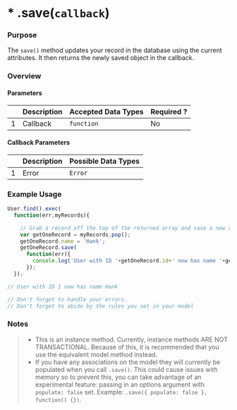 # * .save(`callback`)

### Purpose
The `save()` method updates your record in the database using the current attributes.  It then returns the newly saved object in the callback.

### Overview
#### Parameters

|   |     Description     | Accepted Data Types | Required ? |
|---|---------------------|---------------------|------------|
| 1 |     Callback        | `function`          | No         |

#### Callback Parameters

|   |     Description     | Possible Data Types |
|---|---------------------|---------------------|
| 1 |  Error              | `Error`             |


### Example Usage

```javascript
User.find().exec(
  function(err,myRecords){

    // Grab a record off the top of the returned array and save a new attribute to it
    var getOneRecord = myRecords.pop();
    getOneRecord.name = 'Hank';
    getOneRecord.save(
      function(err){
        console.log('User with ID '+getOneRecord.id+' now has name '+getOneRecord.name);
      });
  });

// User with ID 1 now has name Hank

// Don't forget to handle your errors.
// Don't forget to abide by the rules you set in your model

```
### Notes
> + This is an instance method.  Currently, instance methods ARE NOT TRANSACTIONAL.  Because of this, it is recommended that you use the equivalent model method instead.
> + If you have any associations on the model they will currently be populated when you call `.save()`. This could cause issues with memory so to prevent this, you can take advantage of an experimental feature: passing in an options argument with `populate: false` set. Example: `.save({ populate: false }, function() {})`.


<docmeta name="displayName" value=".save()">
<docmeta name="pageType" value="method">

